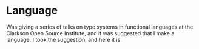 # Language

Was giving a series of talks on type systems in functional languages at the Clarkson Open Source Institute, and it was suggested that I make a language. I took the suggestion, and here it is.
